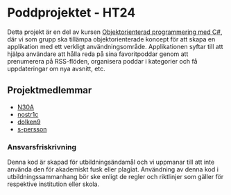 # Poddprojektet - HT24

Detta projekt är en del av kursen [Objektorienterad programmering med C#](https://api.oru.se/oruapi/v1/utbildningsinformation/utbildning/IK202G?typ=kurs&accept=html&revision=3.0&sprak=sv), där vi som grupp ska tillämpa objektorienterade koncept för att skapa en applikation med ett verkligt användningsområde. Applikationen syftar till att hjälpa användare att hålla reda på sina favoritpoddar genom att prenumerera på RSS-flöden, organisera poddar i kategorier och få uppdateringar om nya avsnitt, etc.

## Projektmedlemmar
 - [N30A](https://github.com/N30A)
 - [nostr1c](https://github.com/nostr1c)
 - [dolken9](https://github.com/dolken9)
 - [s-persson](https://github.com/s-persson)

### Ansvarsfriskrivning
Denna kod är skapad för utbildningsändamål och vi uppmanar till att inte använda den för akademiskt fusk eller plagiat. Användning av denna kod i utbildningssammanhang bör ske enligt de regler och riktlinjer som gäller för respektive institution eller skola.
